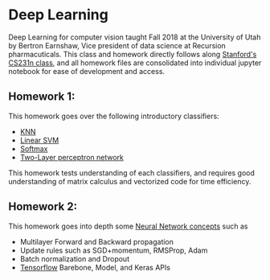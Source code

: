
# Deep Learning
Deep Learning for computer vision taught Fall 2018 at the University of Utah by Bertron Earnshaw, Vice president of data science at Recursion pharmacuticals. This class and homework directly follows along
[Stanford's CS231n class](http://cs231n.stanford.edu), and all homework files are consolidated into individual jupyter notebook for ease of development and access.

## Homework 1:
This homework goes over the following introductory classifiers:
* [KNN](https://nbviewer.jupyter.org/github/TarunSunkaraneni/CS6955/blob/master/HW1/KNN.ipynb)
* [Linear SVM](https://nbviewer.jupyter.org/github/TarunSunkaraneni/CS6955/blob/master/HW1/SVM.ipynb)
*  [Softmax](https://nbviewer.jupyter.org/github/TarunSunkaraneni/CS6955/blob/master/HW1/Softmax.ipynb)
* [Two-Layer perceptron network](https://nbviewer.jupyter.org/github/TarunSunkaraneni/CS6955/blob/master/HW1/NeuralNet.ipynb)

This homework tests understanding of each classifiers, and requires good understanding of matrix calculus and vectorized code for time efficiency. 

## Homework 2:
This homework goes into depth some [Neural Network concepts](https://nbviewer.jupyter.org/github/TarunSunkaraneni/CS6955/blob/master/HW2/fully_connected_networks.ipynb) such as 
* Multilayer Forward and Backward propagation
* Update rules such as SGD+momentum, RMSProp, Adam
* Batch normalization and Dropout
* [Tensorflow](https://nbviewer.jupyter.org/github/TarunSunkaraneni/CS6955/blob/master/HW2/tensorflow.ipynb) Barebone, Model, and Keras APIs 
